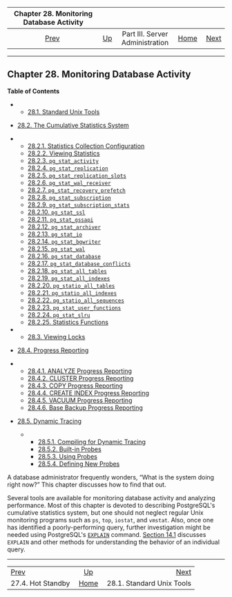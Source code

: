 <!--?xml version="1.0" encoding="UTF-8" standalone="no"?-->

|    Chapter 28. Monitoring Database Activity   |                                                    |                                 |                                                       |                                                         |
| :-------------------------------------------: | :------------------------------------------------- | :-----------------------------: | ----------------------------------------------------: | ------------------------------------------------------: |
| [Prev](hot-standby.html "27.4. Hot Standby")  | [Up](admin.html "Part III. Server Administration") | Part III. Server Administration | [Home](index.html "PostgreSQL 17devel Documentation") |  [Next](monitoring-ps.html "28.1. Standard Unix Tools") |

***

## Chapter 28. Monitoring Database Activity

**Table of Contents**

  * *   [28.1. Standard Unix Tools](monitoring-ps.html)
  * [28.2. The Cumulative Statistics System](monitoring-stats.html)

    <!---->

  * *   [28.2.1. Statistics Collection Configuration](monitoring-stats.html#MONITORING-STATS-SETUP)
    * [28.2.2. Viewing Statistics](monitoring-stats.html#MONITORING-STATS-VIEWS)
    * [28.2.3. `pg_stat_activity`](monitoring-stats.html#MONITORING-PG-STAT-ACTIVITY-VIEW)
    * [28.2.4. `pg_stat_replication`](monitoring-stats.html#MONITORING-PG-STAT-REPLICATION-VIEW)
    * [28.2.5. `pg_stat_replication_slots`](monitoring-stats.html#MONITORING-PG-STAT-REPLICATION-SLOTS-VIEW)
    * [28.2.6. `pg_stat_wal_receiver`](monitoring-stats.html#MONITORING-PG-STAT-WAL-RECEIVER-VIEW)
    * [28.2.7. `pg_stat_recovery_prefetch`](monitoring-stats.html#MONITORING-PG-STAT-RECOVERY-PREFETCH)
    * [28.2.8. `pg_stat_subscription`](monitoring-stats.html#MONITORING-PG-STAT-SUBSCRIPTION)
    * [28.2.9. `pg_stat_subscription_stats`](monitoring-stats.html#MONITORING-PG-STAT-SUBSCRIPTION-STATS)
    * [28.2.10. `pg_stat_ssl`](monitoring-stats.html#MONITORING-PG-STAT-SSL-VIEW)
    * [28.2.11. `pg_stat_gssapi`](monitoring-stats.html#MONITORING-PG-STAT-GSSAPI-VIEW)
    * [28.2.12. `pg_stat_archiver`](monitoring-stats.html#MONITORING-PG-STAT-ARCHIVER-VIEW)
    * [28.2.13. `pg_stat_io`](monitoring-stats.html#MONITORING-PG-STAT-IO-VIEW)
    * [28.2.14. `pg_stat_bgwriter`](monitoring-stats.html#MONITORING-PG-STAT-BGWRITER-VIEW)
    * [28.2.15. `pg_stat_wal`](monitoring-stats.html#MONITORING-PG-STAT-WAL-VIEW)
    * [28.2.16. `pg_stat_database`](monitoring-stats.html#MONITORING-PG-STAT-DATABASE-VIEW)
    * [28.2.17. `pg_stat_database_conflicts`](monitoring-stats.html#MONITORING-PG-STAT-DATABASE-CONFLICTS-VIEW)
    * [28.2.18. `pg_stat_all_tables`](monitoring-stats.html#MONITORING-PG-STAT-ALL-TABLES-VIEW)
    * [28.2.19. `pg_stat_all_indexes`](monitoring-stats.html#MONITORING-PG-STAT-ALL-INDEXES-VIEW)
    * [28.2.20. `pg_statio_all_tables`](monitoring-stats.html#MONITORING-PG-STATIO-ALL-TABLES-VIEW)
    * [28.2.21. `pg_statio_all_indexes`](monitoring-stats.html#MONITORING-PG-STATIO-ALL-INDEXES-VIEW)
    * [28.2.22. `pg_statio_all_sequences`](monitoring-stats.html#MONITORING-PG-STATIO-ALL-SEQUENCES-VIEW)
    * [28.2.23. `pg_stat_user_functions`](monitoring-stats.html#MONITORING-PG-STAT-USER-FUNCTIONS-VIEW)
    * [28.2.24. `pg_stat_slru`](monitoring-stats.html#MONITORING-PG-STAT-SLRU-VIEW)
    * [28.2.25. Statistics Functions](monitoring-stats.html#MONITORING-STATS-FUNCTIONS)

  * *   [28.3. Viewing Locks](monitoring-locks.html)
  * [28.4. Progress Reporting](progress-reporting.html)

    <!---->

  * *   [28.4.1. ANALYZE Progress Reporting](progress-reporting.html#ANALYZE-PROGRESS-REPORTING)
    * [28.4.2. CLUSTER Progress Reporting](progress-reporting.html#CLUSTER-PROGRESS-REPORTING)
    * [28.4.3. COPY Progress Reporting](progress-reporting.html#COPY-PROGRESS-REPORTING)
    * [28.4.4. CREATE INDEX Progress Reporting](progress-reporting.html#CREATE-INDEX-PROGRESS-REPORTING)
    * [28.4.5. VACUUM Progress Reporting](progress-reporting.html#VACUUM-PROGRESS-REPORTING)
    * [28.4.6. Base Backup Progress Reporting](progress-reporting.html#BASEBACKUP-PROGRESS-REPORTING)

* [28.5. Dynamic Tracing](dynamic-trace.html)

  * *   [28.5.1. Compiling for Dynamic Tracing](dynamic-trace.html#COMPILING-FOR-TRACE)
    * [28.5.2. Built-in Probes](dynamic-trace.html#TRACE-POINTS)
    * [28.5.3. Using Probes](dynamic-trace.html#USING-TRACE-POINTS)
    * [28.5.4. Defining New Probes](dynamic-trace.html#DEFINING-TRACE-POINTS)

A database administrator frequently wonders, “What is the system doing right now?” This chapter discusses how to find that out.

Several tools are available for monitoring database activity and analyzing performance. Most of this chapter is devoted to describing PostgreSQL's cumulative statistics system, but one should not neglect regular Unix monitoring programs such as `ps`, `top`, `iostat`, and `vmstat`. Also, once one has identified a poorly-performing query, further investigation might be needed using PostgreSQL's [`EXPLAIN`](sql-explain.html "EXPLAIN") command. [Section 14.1](using-explain.html "14.1. Using EXPLAIN") discusses `EXPLAIN` and other methods for understanding the behavior of an individual query.

***

|                                               |                                                       |                                                         |
| :-------------------------------------------- | :---------------------------------------------------: | ------------------------------------------------------: |
| [Prev](hot-standby.html "27.4. Hot Standby")  |   [Up](admin.html "Part III. Server Administration")  |  [Next](monitoring-ps.html "28.1. Standard Unix Tools") |
| 27.4. Hot Standby                             | [Home](index.html "PostgreSQL 17devel Documentation") |                               28.1. Standard Unix Tools |
